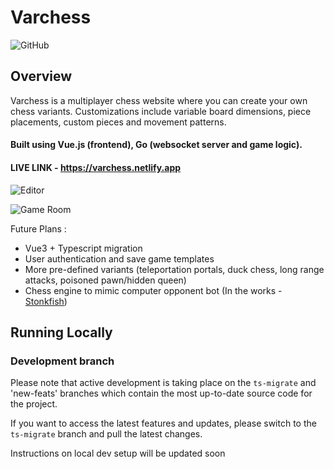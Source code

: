 # Varchess
![GitHub](https://img.shields.io/github/license/vishnkr/varchess)
## Overview
Varchess is a multiplayer chess website where you can create your own chess variants. Customizations include variable board dimensions, piece placements, custom pieces and movement patterns.

#### Built using Vue.js (frontend), Go (websocket server and game logic).

#### LIVE LINK - https://varchess.netlify.app


![Editor](https://i.imgur.com/aWI8KoW.png)


![Game Room](https://i.imgur.com/eoTxp7S.png)

Future Plans : 
- Vue3 + Typescript migration
- User authentication and save game templates
- More pre-defined variants (teleportation portals, duck chess, long range attacks, poisoned pawn/hidden queen)
- Chess engine to mimic computer opponent bot (In the works - [Stonkfish](https://github.com/vishnkr/stonkfish))

## Running Locally

### Development branch
Please note that active development is taking place on the `ts-migrate` and 'new-feats' branches which contain the most up-to-date source code for the project. 

If you want to access the latest features and updates, please switch to the `ts-migrate` branch and pull the latest changes. 

Instructions on local dev setup will be updated soon
